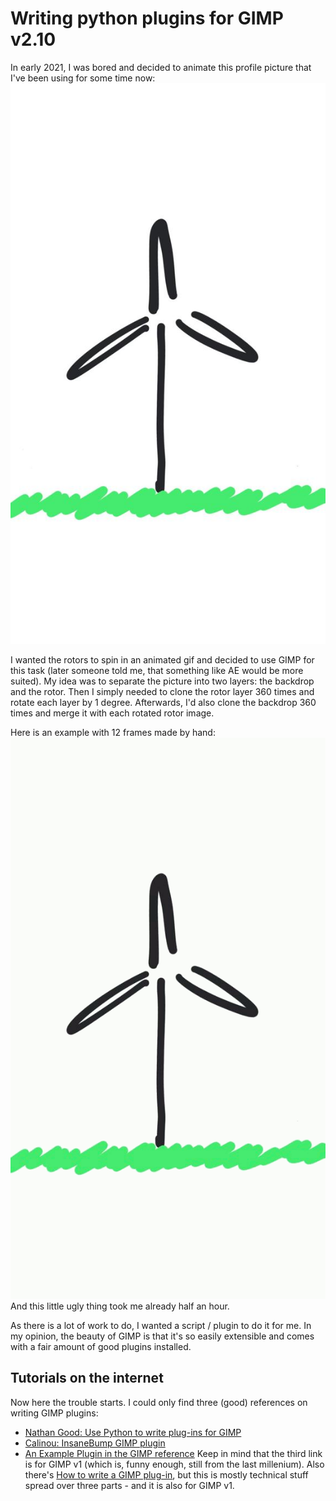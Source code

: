 # Writing python plugins for GIMP v2.10

In early 2021, I was bored and decided to animate this profile picture that I've been using for some time now:
![Minimalistic windmill](./templ.jpeg)

I wanted the rotors to spin in an animated gif and decided to use GIMP for this task (later someone told me, that something like AE would be more suited).
My idea was to separate the picture into two layers: the backdrop and the rotor. Then I simply needed to clone the rotor layer 360 times and rotate each layer by 1 degree. 
Afterwards, I'd also clone the backdrop 360 times and merge it with each rotated rotor image.

Here is an example with 12 frames made by hand:
![Simple animation](./anim1.gif)
And this little ugly thing took me already half an hour.

As there is a lot of work to do, I wanted a script / plugin to do it for me. In my opinion, the beauty of GIMP is that it's so easily extensible and comes with a fair amount of good plugins installed.

## Tutorials on the internet

Now here the trouble starts. I could only find three (good) references on writing GIMP plugins:
 - [Nathan Good: Use Python to write plug-ins for GIMP](https://ibm.com/developerworks/opensource/library/os-autogimp/index.html#resources)
 - [Calinou: InsaneBump GIMP plugin](https://gist.github.com/Calinou/5b9bd428079959558ba8)
 - [An Example Plugin in the GIMP reference](https://gimp.org/docs/python/index.html#STRUCTURE-OF-PLUGIN)
Keep in mind that the third link is for GIMP v1 (which is, funny enough, still from the last millenium).
Also there's [How to write a GIMP plug-in](https://developer.gimp.org/writing-a-plug-in/1/index.html), but this is mostly technical stuff spread over three parts - and it is also for GIMP v1.
